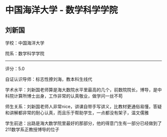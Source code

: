 # 中国海洋大学 - 数学科学学院

## 刘新国

学校：中国海洋大学

院系：数学科学学院

* * *

评分：5.0

自证认识导师：标志性撩刘海，教本科生线代

学术水平：刘新国老师算是海大数院水平里最高的几个，前数院院长，博导，是中科院计算所博士出身，工作非常的认真敬业，做学问一丝不苟

师生关系：刘新国老师人非常nice，讲课自带手写讲义，比教材更通俗易懂，答疑和讲解都非常的耐心认真，而且乐于帮助学生，一点都没有架子，温文儒雅

学生前途：出路是海大数学院里最好的那部分，他的得意门生有一部分已经做到了211数学系正教授博导的位子